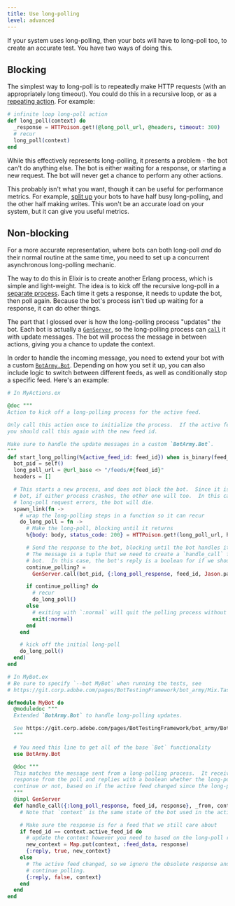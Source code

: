```yaml
---
title: Use long-polling
level: advanced
---
```


If your system uses long-polling, then your bots will have to long-poll too, to
create an accurate test. You have two ways of doing this.

## Blocking

The simplest way to long-poll is to repeatedly make HTTP requests (with an
appropriately long timeout). You could do this in a recursive loop, or as a
[repeating action]. For example:

```elixir
# infinite loop long-poll action
def long_poll(context) do
  _response = HTTPoison.get!(@long_poll_url, @headers, timeout: 300)
  # recur
  long_poll(context)
end
```

While this effectively represents long-polling, it presents a problem - the bot can't
do anything else. The bot is either waiting for a response, or starting a new
request. The bot will never get a chance to perform any other actions.

This probably isn't what you want, though it can be useful for performance metrics.
For example, [split up] your bots to have half busy long-polling, and the other half
making writes. This won't be an accurate load on your system, but it can give you
useful metrics.

## Non-blocking

For a more accurate representation, where bots can both long-poll _and_ do their
normal routine at the same time, you need to set up a concurrent asynchronous
long-polling mechanic.

The way to do this in Elixir is to create another Erlang process, which is simple and
light-weight. The idea is to kick off the recursive long-poll in a [separate
process]. Each time it gets a response, it needs to update the bot, then poll again.
Because the bot's process isn't tied up waiting for a response, it can do other
things.

The part that I glossed over is how the long-polling process "updates" the bot. Each
bot is actually a [`GenServer`], so the long-polling process can [`call`] it with
update messages. The bot will process the message in between actions, giving you a
chance to update the context.

In order to handle the incoming message, you need to extend your bot with a custom
[`BotArmy.Bot`]. Depending on how you set it up, you can also include logic to switch
between different feeds, as well as conditionally stop a specific feed. Here's an
example:

```elixir
# In MyActions.ex

@doc """
Action to kick off a long-polling process for the active feed.

Only call this action once to initialize the process.  If the active feed changes,
you should call this again with the new feed id.

Make sure to handle the update messages in a custom `BotArmy.Bot`.
"""
def start_long_polling(%{active_feed_id: feed_id}) when is_binary(feed_id) do
  bot_pid = self()
  long_poll_url = @url_base <> "/feeds/#{feed_id}"
  headers = []

  # This starts a new process, and does not block the bot.  Since it is linked to the
  # bot, if either process crashes, the other one will too.  In this case, if the
  # long-poll request errors, the bot will die.
  spawn_link(fn ->
    # wrap the long-polling steps in a function so it can recur
    do_long_poll = fn ->
      # Make the long-poll, blocking until it returns
      %{body: body, status_code: 200} = HTTPoison.get!(long_poll_url, headers, timeout: 300)

      # Send the response to the bot, blocking until the bot handles it and replies.
      # The message is a tuple that we need to create a `handle_call` for in our custom
      # bot.  In this case, the bot's reply is a boolean for if we should poll again.
      continue_polling? =
        GenServer.call(bot_pid, {:long_poll_response, feed_id, Jason.parse!(body)})

      if continue_polling? do
        # recur
        do_long_poll()
      else
        # exiting with `:normal` will quit the polling process without quitting the bot
        exit(:normal)
      end
    end

    # kick off the initial long-poll
    do_long_poll()
  end)
end

# In MyBot.ex
# Be sure to specify `--bot MyBot` when running the tests, see
# https://git.corp.adobe.com/pages/BotTestingFramework/bot_army/Mix.Tasks.Bots.IntegrationTest.html#content

defmodule MyBot do
  @moduledoc """
  Extended `BotArmy.Bot` to handle long-polling updates.

  See https://git.corp.adobe.com/pages/BotTestingFramework/bot_army/BotArmy.Bot.html#module-extending-the-bot
  """

  # You need this line to get all of the base `Bot` functionality
  use BotArmy.Bot

  @doc """
  This matches the message sent from a long-polling process.  It receives the
  response from the poll and replies with a boolean whether the long-polling should
  continue or not, based on if the active feed changed since the long-poll started.
  """
  @impl GenServer
  def handle_call({:long_poll_response, feed_id, response}, _from, context) do
    # Note that `context` is the same state of the bot used in the actions.

    # Make sure the response is for a feed that we still care about
    if feed_id == context.active_feed_id do
      # update the context however you need to based on the long-poll response
      new_context = Map.put(context, :feed_data, response)
      {:reply, true, new_context}
    else
      # The active feed changed, so we ignore the obsolete response and reply not to
      # continue polling.
      {:reply, false, context}
    end
  end
end
```

[repeating action]: ../repeat-actions/
[split up]: ../use-different-trees-for-different-bots/
[`task`]: https://hexdocs.pm/elixir/Task.html
[separate process]: https://elixir-lang.org/getting-started/processes.html
[`genserver`]: https://hexdocs.pm/elixir/GenServer.html
[`call`]: https://hexdocs.pm/elixir/GenServer.html#call/3
[`botarmy.bot`]: https://git.corp.adobe.com/pages/BotTestingFramework/bot_army/BotArmy.Bot.html#module-extending-the-bot
